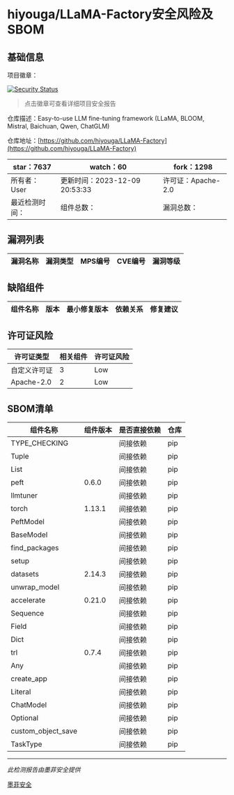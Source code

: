 # hiyouga/LLaMA-Factory安全风险及SBOM

## 基础信息

项目徽章：

[![Security Status](https://www.murphysec.com/platform3/v31/badge/1733558117458726912.svg)](https://www.murphysec.com/console/report/1725220622354567168/1733558117458726912)

> 点击徽章可查看详细项目安全报告

仓库描述：Easy-to-use LLM fine-tuning framework (LLaMA, BLOOM, Mistral, Baichuan, Qwen, ChatGLM)

仓库地址：[https://github.com/hiyouga/LLaMA-Factory](https://github.com/hiyouga/LLaMA-Factory)

| star：7637 | watch：60 | fork：1298 |
| ----------- | -------------- | ------------ |
| 所有者：User | 更新时间：2023-12-09 20:53:33 | 许可证：Apache-2.0 |
| 最近检测时间： | 组件总数： | 漏洞总数： |




## 漏洞列表

| 漏洞名称 | 漏洞类型 | MPS编号 | CVE编号 | 漏洞等级 |
| ------- | ------ | ------- | ------ | ----- |





## 缺陷组件

| 组件名称 | 版本 | 最小修复版本 | 依赖关系 | 修复建议 |
| -------- | ---- | ------------ | -------- | -------- |





## 许可证风险

| 许可证类型 | 相关组件 | 许可证风险 |
| ---------- | -------- | ---------- |
|自定义许可证|3|Low|
|Apache-2.0|2|Low|




## SBOM清单

| 组件名称 | 组件版本 | 是否直接依赖 | 仓库 |
| -------- | -------- | ------------ | ---- |
|TYPE_CHECKING||间接依赖|pip|
|Tuple||间接依赖|pip|
|List||间接依赖|pip|
|peft|0.6.0|间接依赖|pip|
|llmtuner||间接依赖|pip|
|torch|1.13.1|间接依赖|pip|
|PeftModel||间接依赖|pip|
|BaseModel||间接依赖|pip|
|find_packages||间接依赖|pip|
|setup||间接依赖|pip|
|datasets|2.14.3|间接依赖|pip|
|unwrap_model||间接依赖|pip|
|accelerate|0.21.0|间接依赖|pip|
|Sequence||间接依赖|pip|
|Field||间接依赖|pip|
|Dict||间接依赖|pip|
|trl|0.7.4|间接依赖|pip|
|Any||间接依赖|pip|
|create_app||间接依赖|pip|
|Literal||间接依赖|pip|
|ChatModel||间接依赖|pip|
|Optional||间接依赖|pip|
|custom_object_save||间接依赖|pip|
|TaskType||间接依赖|pip|


------

*此检测报告由墨菲安全提供*

[墨菲安全](www.murphysec.com)